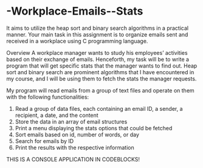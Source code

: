 # -Workplace-Emails--Stats
It aims to utilize the heap sort and binary search algorithms in a practical  manner. Your main task in this assignment is to organize emails sent and received in a workplace using C programming language.

Overview
A workplace manager wants to study his employees’ activities based on their exchange of emails.
Henceforth, my task will be to write a program that will get specific stats that the manager wants 
to find out. Heap sort and binary search are prominent algorithms that I have encountered in 
my course, and I will be using them to fetch the stats the manager requests.

My program will read emails from a group of text files and operate on them with the following functionalities:

1. Read a group of data files, each containing an email ID, a sender, a recipient, a date, and the 
content
2. Store the data in an array of email structures
3. Print a menu displaying the stats options that could be fetched
4. Sort emails based on id, number of words, or day
5. Search for emails by ID 
6. Print the results with the respective information

THIS IS A CONSOLE APPLICATION IN CODEBLOCKS!
